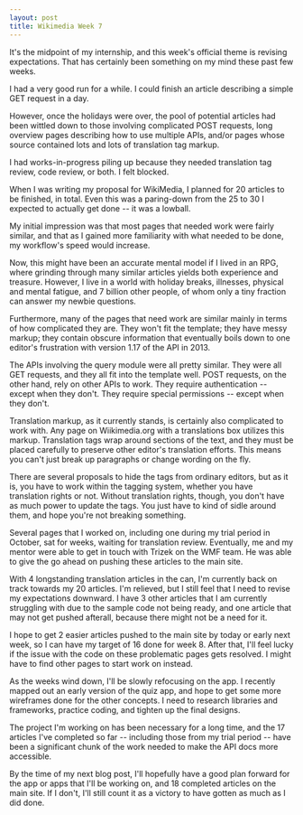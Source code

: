 ```yaml
---
layout: post
title: Wikimedia Week 7
---
```


It's the midpoint of my internship, and this week's official theme is revising expectations. That has certainly been something on my mind these past few weeks. 

I had a very good run for a while. I could finish an article describing a simple GET request in a day.

However, once the holidays were over, the pool of potential articles had been wittled down to those involving complicated POST requests, long overview pages describing how to use multiple APIs, and/or pages whose source contained lots and lots of translation tag markup. 

I had works-in-progress piling up because they needed translation tag review, code review, or both. I felt blocked.

When I was writing my proposal for WikiMedia, I planned for 20 articles to be finished, in total. Even this was a paring-down from the 25 to 30 I expected to actually get done -- it was a lowball.

My initial impression was that most pages that needed work were fairly similar, and that as I gained more familiarity with what needed to be done, my workflow's speed would increase. 

Now, this might have been an accurate mental model if I lived in an RPG, where grinding through many similar articles yields both experience and treasure. However, I live in a world with holiday breaks, illnesses, physical and mental fatigue, and 7 billion other people, of whom only a tiny fraction can answer my newbie questions. 

Furthermore, many of the pages that need work are similar mainly in terms of how complicated they are. They won't fit the template; they have messy markup; they contain obscure information that eventually boils down to one editor's frustration with version 1.17 of the API in 2013. 

The APIs involving the query module were all pretty similar. They were all GET requests, and they all fit into the template well. POST requests, on the other hand, rely on other APIs to work. They require authentication -- except when they don't. They require special permissions -- except when they don't. 

Translation markup, as it currently stands, is certainly also complicated to work with. Any page on Wiikimedia.org with a translations box utilizes this markup. Translation tags wrap around sections of the text, and they must be placed carefully to preserve other editor's translation efforts. This means you can't just break up paragraphs or change wording on the fly. 

There are several proposals to hide the tags from ordinary editors, but as it is, you have to work within the tagging system, whether you have translation rights or not. Without translation rights, though, you don't have as much power to update the tags. You just have to kind of sidle around them, and hope you're not breaking something.

Several pages that I worked on, including one during my trial period in October, sat for weeks, waiting for translation review. Eventually, me and my mentor were able to get in touch with Trizek on the WMF team. He was able to give the go ahead on pushing these articles to the main site.

With 4 longstanding translation articles in the can, I'm currently back on track towards my 20 articles. I'm relieved, but I still feel that I need to revise my expectations downward. I have 3 other articles that I am currently struggling with due to the sample code not being ready, and one article that may not get pushed afterall, because there might not be a need for it.

I hope to get 2 easier articles pushed to the main site by today or early next week, so I can have my target of 16 done for week 8. After that, I'll feel lucky if the issue with the code on these problematic pages gets resolved. I might have to find other pages to start work on instead.

As the weeks wind down, I'll be slowly refocusing on the app. I recently mapped out an early version of the quiz app, and hope to get some more wireframes done for the other concepts. I need to research libraries and frameworks, practice coding, and tighten up the final designs.

The project I'm working on has been necessary for a long time, and the 17 articles I've completed so far -- including those from my trial period -- have been a significant chunk of the work needed to make the API docs more accessible. 

By the time of my next blog post, I'll hopefully have a good plan forward for the app or apps that I'll be working on, and 18 completed articles on the main site. If I don't, I'll still count it as a victory to have gotten as much as I did done.
